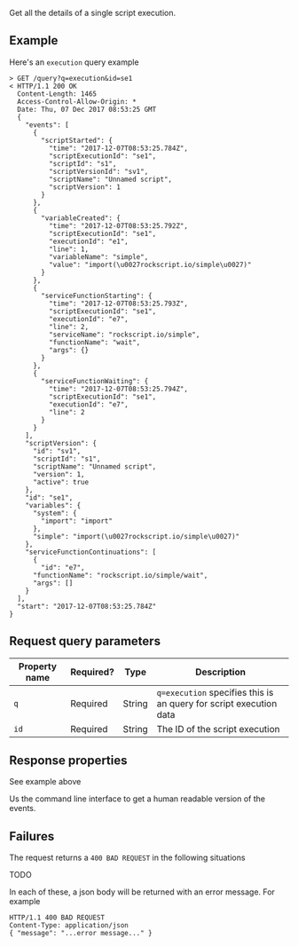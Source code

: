 Get all the details of a single script execution.

## Example
Here's an `execution` query example
 
```
> GET /query?q=execution&id=se1
< HTTP/1.1 200 OK
  Content-Length: 1465
  Access-Control-Allow-Origin: *
  Date: Thu, 07 Dec 2017 08:53:25 GMT
  {
    "events": [
      {
        "scriptStarted": {
          "time": "2017-12-07T08:53:25.784Z",
          "scriptExecutionId": "se1",
          "scriptId": "s1",
          "scriptVersionId": "sv1",
          "scriptName": "Unnamed script",
          "scriptVersion": 1
        }
      },
      {
        "variableCreated": {
          "time": "2017-12-07T08:53:25.792Z",
          "scriptExecutionId": "se1",
          "executionId": "e1",
          "line": 1,
          "variableName": "simple",
          "value": "import(\u0027rockscript.io/simple\u0027)"
        }
      },
      {
        "serviceFunctionStarting": {
          "time": "2017-12-07T08:53:25.793Z",
          "scriptExecutionId": "se1",
          "executionId": "e7",
          "line": 2,
          "serviceName": "rockscript.io/simple",
          "functionName": "wait",
          "args": {}
        }
      },
      {
        "serviceFunctionWaiting": {
          "time": "2017-12-07T08:53:25.794Z",
          "scriptExecutionId": "se1",
          "executionId": "e7",
          "line": 2
        }
      }
    ],
    "scriptVersion": {
      "id": "sv1",
      "scriptId": "s1",
      "scriptName": "Unnamed script",
      "version": 1,
      "active": true
    },
    "id": "se1",
    "variables": {
      "system": {
        "import": "import"
      },
      "simple": "import(\u0027rockscript.io/simple\u0027)"
    },
    "serviceFunctionContinuations": [
      {
        "id": "e7",
      "functionName": "rockscript.io/simple/wait",
      "args": []
    }
  ],
  "start": "2017-12-07T08:53:25.784Z"
}
```

## Request query parameters

| Property name | Required? | Type | Description |
|---|---|---|---|
| `q` | Required | String | `q=execution` specifies this is an query for script execution data |
| `id` | Required | String | The ID of the script execution |

## Response properties

See example above

Us the command line interface to get a human readable version of the events. 

## Failures

The request returns a `400 BAD REQUEST` in the following situations

TODO

In each of these, a json body will be returned with an error message.  For example 

```
HTTP/1.1 400 BAD REQUEST
Content-Type: application/json
{ "message": "...error message..." }
```